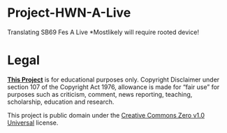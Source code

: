 # Project-HWN-A-Live
Translating SB69 Fes A Live
*Mostlikely will require rooted device!

# Legal

[**This Project**](https://github.com/HW2955/Project-HWN-A-Live) is for educational purposes only.
Copyright Disclaimer under section 107 of the Copyright Act 1976,
allowance is made for “fair use” for purposes such as criticism, comment, news reporting, teaching, scholarship, education and research.

This project is public domain under the [Creative Commons Zero v1.0 Universal](LICENSE) license.
